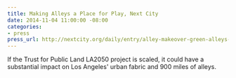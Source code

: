 ```yaml
---
title: Making Alleys a Place for Play, Next City
date: 2014-11-04 11:00:00 -08:00
categories:
- press
press_url: http://nextcity.org/daily/entry/alley-makeover-green-alleys-los-angeles
---
```


If the Trust for Public Land LA2050 project is scaled, it could have a substantial impact on Los Angeles' urban fabric and 900 miles of alleys.
